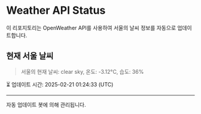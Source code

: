 
# Weather API Status

이 리포지토리는 OpenWeather API를 사용하여 서울의 날씨 정보를 자동으로 업데이트합니다.

## 현재 서울 날씨
> 서울의 현재 날씨: clear sky, 온도: -3.12°C, 습도: 36%

⏳ 업데이트 시간: 2025-02-21 01:24:33 (UTC)

---
자동 업데이트 봇에 의해 관리됩니다.
